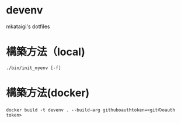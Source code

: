 # devenv
mkataigi's dotfiles

# 構築方法（local)

```
./bin/init_myenv [-f]
```

# 構築方法(docker)

```
docker build -t devenv . --build-arg githuboauthtoken=<gitのoauth token>
```
